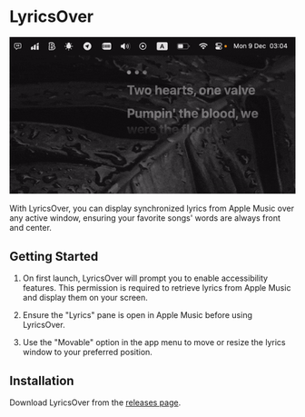 # LyricsOver

![preview](Assets/preview.gif)

With LyricsOver, you can display synchronized lyrics from Apple Music over any active window, ensuring your favorite songs' words are always front and center.

## Getting Started

1. On first launch, LyricsOver will prompt you to enable accessibility features. This permission is required to retrieve lyrics from Apple Music and display them on your screen.

2. Ensure the "Lyrics" pane is open in Apple Music before using LyricsOver.

3. Use the "Movable" option in the app menu to move or resize the lyrics window to your preferred position.

## Installation

Download LyricsOver from the [releases page](https://github.com/AlexStrNik/LyricsOver/releases).
